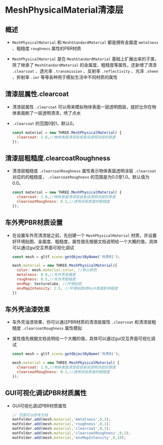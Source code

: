 # MeshPhysicalMaterial清漆层

## 概述

+ `MeshPhysicalMaterial` 和 `MeshStandardMaterial` 都是拥有金属度 `metalness` 、粗糙度 `roughness` 属性的PBR材质

+ `MeshPhysicalMaterial` 是在 `MeshStandardMaterial` 基础上扩展出来的子类，除了继承了 `MeshStandardMaterial` 的金属度、粗糙度等属性，还新增了清漆 `.clearcoat` 、透光率 `.transmission` 、反射率 `.reflectivity` 、光泽 `.sheen` 、折射率 `.ior` 等等各种用于模拟生活中不同材质的属性

## 清漆层属性.clearcoat

+ 清漆层属性 `.clearcoat` 可以用来模拟物体表面一层透明图层，就好比你在物体表面刷了一层透明清漆，喷了点水
+ `.clearcoat` 的范围0到1，默认0。

  ```js
  const material = new THREE.MeshPhysicalMaterial( {
    clearcoat: 1.0,//物体表面清漆层或者说透明涂层的厚度
  });
  ```

## 清漆层粗糙度.clearcoatRoughness

+ 清漆层粗糙度 `.clearcoatRoughness` 属性表示物体表面透明涂层 `.clearcoat` 对应的的粗糙度， `.clearcoatRoughness` 的范围是为0.0至1.0。默认值为0.0。

  ```js
  const material = new THREE.MeshPhysicalMaterial( {
    clearcoat: 1.0,//物体表面清漆层或者说透明涂层的厚度
    clearcoatRoughness: 0.1,//透明涂层表面的粗糙度
  });
  ```

## 车外壳PBR材质设置

+ 在设置车外壳清漆层之前，先创建一个 `MeshPhysicalMaterial` 材质，并设置好环境贴图、金属度、粗糙度，属性值先根据文档说明给一个大概的值，具体可以通过gui交互界面可视化调试

  ```js
  const mesh = gltf.scene.getObjectByName('外壳01');

  mesh.material = new THREE.MeshPhysicalMaterial({
    color: mesh.material.color, //默认颜色
    metalness: 0.9,//车外壳金属度
    roughness: 0.5,//车外壳粗糙度
    envMap: textureCube, //环境贴图
    envMapIntensity: 2.5, //环境贴图对Mesh表面影响程度
  })
  ```

## 车外壳油漆效果

+ 车外壳油漆效果，你可以通过PBR材质的清漆层属性 `.clearcoat` 和清漆层粗糙度 `.clearcoatRoughness` 属性模拟

+ 属性值先根据文档说明给一个大概的值，具体可以通过gui交互界面可视化调试

  ```js
  const mesh = gltf.scene.getObjectByName('外壳01');

  mesh.material = new THREE.MeshPhysicalMaterial( {
    clearcoat: 1.0,//物体表面清漆层或者说透明涂层的厚度
    clearcoatRoughness: 0.1,//透明涂层表面的粗糙度
  });
  ```

## GUI可视化调试PBR材质属性

+ GUI可视化调试PBR材质属性

  ```js
  // 范围可以参考文档
  matFolder.add(mesh.material,'metalness',0,1);
  matFolder.add(mesh.material,'roughness',0,1);
  matFolder.add(mesh.material,'clearcoat',0,1);
  matFolder.add(mesh.material,'clearcoatRoughness',0,1);
  matFolder.add(mesh.material,'envMapIntensity',0,10);
  ```
